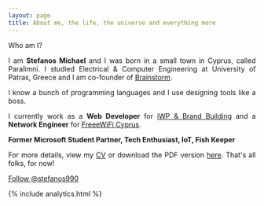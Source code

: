 ```yaml
---
layout: page
title: About me, the life, the universe and everything more
---
```


<div class="message">
  Who am I?
</div>

<div style="text-align:justify;">
<p>I am <strong>Stefanos Michael</strong> and I was born in a small town in Cyprus, called Paralimni. I studied Electrical & Computer Engineering at University of Patras, Greece and I am co-founder of <a href="http://www.thebrainstorm.gr" target="_blank">Brainstorm</a>.</p> 

<p>I know a bunch of programming languages and I use designing tools like a boss.</p>

<p>I currently work as a <strong>Web Developer</strong> for <a href="https://iwp.com.cy" target="_blank">iWP & Brand Building</a> and a <strong>Network Engineer</strong> for <a href="https://freeewifi.com.cy" target="_blank">FreeeWiFi Cyprus</a>.</p>

<p><strong>Former Microsoft Student Partner, Tech Enthusiast, IoT, Fish Keeper</strong></p>

<p>For more details, view my <a href="/cv">CV</a> or download the PDF version <a href="http://stefanos990.com/cv.pdf" target="_blank" title="Last Updated on 13/12/2017">here</a>. That's all folks, for now!</p>
</div>

<div class="message" >
<a href="https://twitter.com/stefanos990" class="twitter-follow-button" data-size="large" data-show-count="false">Follow @stefanos990</a><script async src="//platform.twitter.com/widgets.js" charset="utf-8"></script>
</div>


{% include analytics.html %}

<!--<iframe id="twitter-widget-0" scrolling="no" frameborder="0" allowtransparency="true" src="https://platform.twitter.com/widgets/follow_button.37e112509e16b7fe5e4cf93632594a08.en.html#_=1420818266168&amp;id=twitter-widget-0&amp;lang=en&amp;screen_name=stefanos990&amp;show_count=false&amp;show_screen_name=false&amp;size=m" class="twitter-follow-button twitter-follow-button" title="Twitter Follow Button" data-twttr-rendered="true" style="width: 60px; height: 20px; vertical-align: middle;"></iframe>-->
